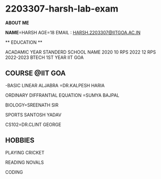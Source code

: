 # 2203307-harsh-lab-exam

**ABOUT ME**

**NAME**=HARSH
AGE=18
EMAIL : HARSH.2203307@IITGOA.AC.IN


** EDUCATION **


ACADAMIC YEAR                    STANDERD                    SCHOOL NAME
2020                             10                          RPS
2022                             12                          RPS
2022-2023                        BTECH 1ST YEAR              IIT GOA

## COURSE @IIT GOA ##
-BASIC LINEAR ALJABRA =DR.KALPESH HARIA

ORDINARY DIFFRANTIAL EQUATION =SUMYA BAJPAL

BIOLOGY=SREENATH SIR

SPORTS SANTOSH YADAV


CS102=DR.CLINT GEORGE

## HOBBIES ##
PLAYING CRICKET 

READING NOVALS

CODING
